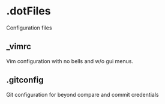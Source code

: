 # .dotFiles
Configuration files




## _vimrc
Vim configuration with no bells and w/o gui menus.


## .gitconfig
Git configuration for beyond compare and commit credentials

